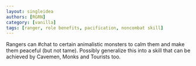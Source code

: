 ```yaml
---
layout: singleidea
authors: [RGRN]
category: [vanilla]
tags: [ranger, role benefits, pacification, noncombat skill]
---
```

Rangers can #chat to certain animalistic monsters to calm them and make them peaceful (but not tame). Possibly generalize this into a skill that can be achieved by Cavemen, Monks and Tourists too.
